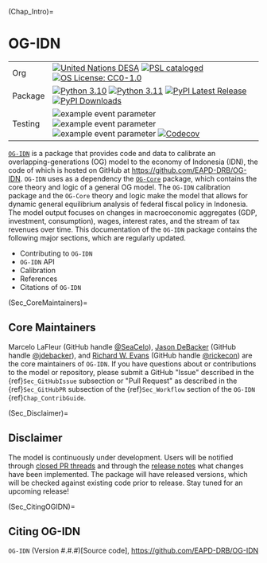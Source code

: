 (Chap_Intro)=
# OG-IDN

| | |
| --- | --- |
| Org | [![United Nations DESA](https://img.shields.io/badge/United%20Nations%20DESA-blue)](https://www.un.org/en/desa) [![PSL cataloged](https://img.shields.io/badge/PSL-cataloged-a0a0a0.svg)](https://www.PSLmodels.org) [![OS License: CC0-1.0](https://img.shields.io/badge/OS%20License-CC0%201.0-yellow)](https://github.com/EAPD-DRB/OG-IDN/blob/main/LICENSE) |
| Package | [![Python 3.10](https://img.shields.io/badge/python-3.10-blue.svg)](https://www.python.org/downloads/release/python-31013/) [![Python 3.11](https://img.shields.io/badge/python-3.11-blue.svg)](https://www.python.org/downloads/release/python-3116/) [![PyPI Latest Release](https://img.shields.io/pypi/v/ogidn.svg)](https://pypi.org/project/ogidn/) [![PyPI Downloads](https://img.shields.io/pypi/dm/ogidn.svg?label=PyPI%20downloads)](https://pypi.org/project/ogidn/) |
| Testing | ![example event parameter](https://github.com/EAPD-DRB/OG-IDN/actions/workflows/build_and_test.yml/badge.svg?branch=main) ![example event parameter](https://github.com/EAPD-DRB/OG-IDN/actions/workflows/deploy_docs.yml/badge.svg?branch=main) ![example event parameter](https://github.com/EAPD-DRB/OG-IDN/actions/workflows/check_format.yml/badge.svg?branch=main) [![Codecov](https://codecov.io/gh/EAPD-DRB/OG-IDN/branch/main/graph/badge.svg)](https://codecov.io/gh/EAPD-DRB/OG-IDN) |

[`OG-IDN`](https://github.com/EAPD-DRB/OG-IDN) is a package that provides code and data to calibrate an overlapping-generations (OG) model to the economy of Indonesia (IDN), the code of which is hosted on GitHub at https://github.com/EAPD-DRB/OG-IDN. `OG-IDN` uses as a dependency the [`OG-Core`](https://pslmodels.github.io/OG-Core/) package, which contains the core theory and logic of a general OG model. The `OG-IDN` calibration package and the `OG-Core` theory and logic make the model that allows for dynamic general equilibrium analysis of federal fiscal policy in Indonesia. The model output focuses on changes in macroeconomic aggregates (GDP, investment, consumption), wages, interest rates, and the stream of tax revenues over time. This documentation of the `OG-IDN` package contains the following major sections, which are regularly updated.

* Contributing to `OG-IDN`
* `OG-IDN` API
* Calibration
* References
* Citations of `OG-IDN`


(Sec_CoreMaintainers)=
## Core Maintainers

Marcelo LaFleur (GitHub handle [@SeaCelo](https://github.com/SeaCelo)),  [Jason DeBacker](https://jasondebacker.com) (GitHub handle [@jdebacker](https://github.com/jdebacker)), and [Richard W. Evans](https://sites.google.com/site/rickecon/) (GitHub handle [@rickecon](https://github.com/rickecon)) are the core maintainers of `OG-IDN`. If you have questions about or contributions to the model or repository, please submit a GitHub "Issue" described in the {ref}`Sec_GitHubIssue` subsection or "Pull Request" as described in the {ref}`Sec_GitHubPR` subsection of the {ref}`Sec_Workflow` section of the `OG-IDN` {ref}`Chap_ContribGuide`.


(Sec_Disclaimer)=
## Disclaimer

The model is continuously under development. Users will be notified through [closed PR threads](https://github.com/EAPD-DRB/OG-IDN/pulls?q=is%3Apr+is%3Aclosed) and through the [release notes](https://github.com/EAPD-DRB/OG-IDN/releases) what changes have been implemented. The package will have released versions, which will be checked against existing code prior to release. Stay tuned for an upcoming release!


(Sec_CitingOGIDN)=
## Citing OG-IDN

`OG-IDN` (Version #.#.#)[Source code], https://github.com/EAPD-DRB/OG-IDN
